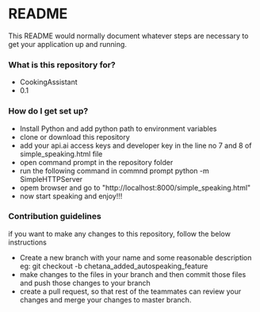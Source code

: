 # README #

This README would normally document whatever steps are necessary to get your application up and running.

### What is this repository for? ###

* CookingAssistant
* 0.1

### How do I get set up? ###

* Install Python and add python path to environment variables
* clone or download this repository
* add your api.ai access keys and developer key in the line no 7 and 8 of simple_speaking.html file
* open command prompt in the repository folder 
* run the following command in commnd prompt
  python -m SimpleHTTPServer
* opem browser and go to "http://localhost:8000/simple_speaking.html"
* now start speaking and enjoy!!!

### Contribution guidelines ###

if you want to make any changes to this repository, follow the below instructions

* Create a new branch with your name and some reasonable description eg: git checkout -b chetana_added_autospeaking_feature
* make changes to the files in your branch and then commit those files and push those changes to your branch
* create a pull request, so that rest of the teammates can review your changes and merge your changes to master branch.